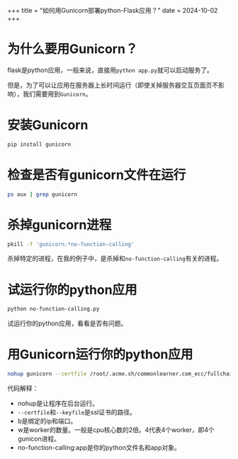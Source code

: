 +++
title = "如何用Gunicorn部署python-Flask应用？"
date = 2024-10-02
+++

# 为什么要用Gunicorn？
flask是python应用，一般来说，直接用`python app.py`就可以启动服务了。

但是，为了可以让应用在服务器上长时间运行（即使关掉服务器交互页面页不影响），我们需要用到`Gunicorn`。

# 安装Gunicorn
```bash
pip install gunicorn
```

# 检查是否有gunicorn文件在运行
```bash
ps aux | grep gunicorn
```

# 杀掉gunicorn进程
```bash
pkill -f 'gunicorn.*no-function-calling'
```

杀掉特定的进程，在我的例子中，是杀掉和`no-function-calling`有关的进程。

# 试运行你的python应用
```bash
python no-function-calling.py
```
试运行你的python应用，看看是否有问题。

# 用Gunicorn运行你的python应用
```bash
nohup gunicorn --certfile /root/.acme.sh/commonlearner.com_ecc/fullchain.cer --keyfile /root/.acme.sh/commonlearner.com_ecc/commonlearner.com.key -b 0.0.0.0:5328 -w 4 no-function-calling:app
```

代码解释：
- nohup是让程序在后台运行。
- `--certfile`和`--keyfile`是ssl证书的路径。
- b是绑定的ip和端口。
- w是worker的数量。一般是cpu核心数的2倍。4代表4个worker，即4个gunicon进程。
- no-function-calling:app是你的python文件名和app对象。